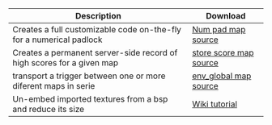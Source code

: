 Description | Download
------------|---------
Creates a full customizable code on-the-fly for a numerical padlock | [Num pad map source](https://github.com/Mikk155/Sven-Co-op/releases/tag/numb_padlock)
Creates a permanent server-side record of high scores for a given map | [store score map source](https://github.com/Mikk155/Sven-Co-op/releases/tag/store_score)
transport a trigger between one or more diferent maps in serie | [env_global map source](https://github.com/Mikk155/Sven-Co-op/releases/tag/env_global)
Un-embed imported textures from a bsp and reduce its size | [Wiki tutorial](https://github.com/Mikk155/Sven-Co-op/wiki/un-embed-BSP-Textures--Spanish)